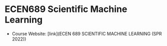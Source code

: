 # ECEN689 Scientific Machine Learning 

- Course Website: [link](ECEN 689 SCIENTIFIC MACHINE LEARNING (SPR 2022))